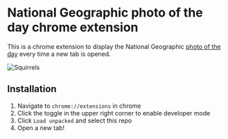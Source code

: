 # National Geographic photo of the day chrome extension

This is a chrome extension to display the National Geographic [photo of the day](https://www.nationalgeographic.com/photography/photo-of-the-day) every time a new tab is opened.

![Squirrels](img/squirrels.png)

## Installation

1. Navigate to `chrome://extensions` in chrome
2. Click the toggle in the upper right corner to enable developer mode
3. Click `Load unpacked` and select this repo
4. Open a new tab!
